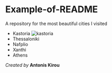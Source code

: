 # Example-of-README
A repository for the most beautiful cities I visited

* Kastoria ![kastoria](https://www.news247.gr/wp-content/uploads/2024/11/kastoria12-640x426.jpg)
* Thessaloniki
* Nafplio
* Xanthi
* Athens

*Created by* **Antonis Kirou**

